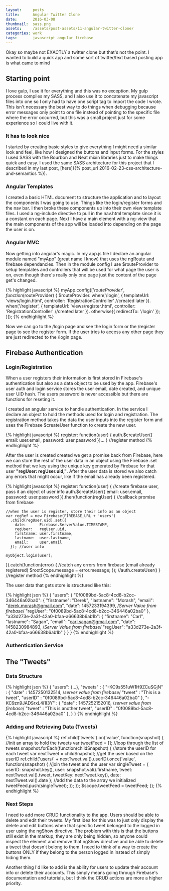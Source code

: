 ```yaml
---
layout:     posts
title:      Angular Twitter Clone
date:       2016-03-08
thumbnail:  sass.png
assets:     /assets/post-assets/11-angular-twitter-clone/
categories: work
tags:       javascript angular firebase
---
```

Okay so maybe not EXACTLY a twitter clone but that's not the point. I wanted to build a quick app and some sort of twitter/text based posting app is what came to mind

## Starting point
I love gulp, I use it for everything and this was no exception. My gulp process compiles my SASS, and I also use it to concatenate my javascript files into one so I only had to have one script tag to import the code I wrote. This isn't necessary the best way to do things when debugging because error messages only point to one file instead of pointing to the specific file where the error occurred, but this was a small project just for some experience so I could live with it.

### It has to look nice
I started by creating basic styles to give everything I might need a similar look and feel, like how I designed the buttons and input forms. For the styles I used SASS with the Bourbon and Neat mixin libraries just to make things quick and easy. I used the same SASS architecture for this project that I described in my last post, [here]({% post_url 2016-02-23-css-architecture-and-semantics %}).

### Angular Templates
I created a basic HTML document to structure the application and to layout the components I was going to use. Things like the login/register forms and the nav bar. I then broke these components up into their own view template files. I used a ng-include directive to pull in the nav.html template since it is a constant on each page. Next I have a main element with a ng-view that the main components of the app will be loaded into depending on the page the user is on.

### Angular MVC
Now getting into angular's magic. In my app.js file I declare an angular module named "myApp" (great name I know) that uses the ngRoute and firebase dependancies. Then in the module config I use $routeProvider to setup templates and controllers that will be used for what page the user is on, even though there's really only one page just the content of the page get's changed.

{% highlight javascript %}
myApp.config(['$routeProvider', function($routeProvider) {
  $routeProvider.
    when('/login', {
      templateUrl: 'views/login.html',
      controller: 'RegistrationController' //created later
    }).
    when('/register', {
      templateUrl: 'views/register.html',
      controller: 'RegistrationController' //created later
    }).
    otherwise({
      redirectTo: '/login'
    });
}]);
{% endhighlight %}

Now we can go to the /login page and see the login form or the /register page to see the register form. If the user tries to access any other page they are just redirected to the /login page.

## Firebase Authentication

### Login/Registration
<!-- Page Routes/MVC -->

When a user registers their information is first stored in Firebase's authentication but also as a data object to be used by the app. Firebase's user auth and login service stores the user email, date created, and unique user UID hash. The users password is never accessible but there are functions for reseting it.

I created an angular service to handle authentication. In the service I declare an object to hold the methods used for login and registration. The registration method takes the data the user inputs into the register form and uses the Firebase $createUser function to create the new user.

{% highlight javascript %}
register: function(user) {
  auth.$createUser({
    email: user.email,
    password: user.password
  })...
} //register method
{% endhighlight %}

After the user is created created we get a promise back from Firebase, here we can store the rest of the user data in an object using the Firebase .set method that we key using the unique key generated by Firebase for that user __"regUser: regUser.uid,"__. After the user data is stored we also catch any errors that might occur, like if the email has already been registered.

{% highlight javascript %}
register: function(user) {
  //create firebase user, pass it an object of user info
  auth.$createUser({
    email: user.email,
    password: user.password
  }).then(function(regUser) { //callback promise from firebase

    //when the user is register, store their info as an object
    var regRef = new Firebase(FIREBASE_URL + 'users')
      .child(regUser.uid).set({
        date:      Firebase.ServerValue.TIMESTAMP,
        regUser:   regUser.uid,
        firstname: user.firstname,
        lastname:  user.lastname,
        email:     user.email
      }); //user info

    myObject.login(user);
  }).catch(function(error) { //catch any errors from firebase (email already registered)
    $rootScope.message = error.message;
  }); //auth.createUser()
} //register method
{% endhighlight %}

The user data that gets store is structured like this:

{% highlight json %}
{
  "users": {
    "0f0089bd-5ac8-4cd8-b2cc-346446a02ba0": {
      "firstname": "Derek",
      "lastname":  "Morash",
      "email":     "derek.morash@gmail.com",
      "date":      1457233194399, /*Server Value from firebase*/
      "regUser":   "0f0089bd-5ac8-4cd8-b2cc-346446a02ba0"
    },
    "a33d273e-2a3f-42a0-bfaa-a66638b6ab1b": {
      "firstname": "Carl",
      "lastname":  "Sagan",
      "email":     "carl.sagan@gmail.com",
      "date":      1458230984893, /*Server Value from firebase*/
      "regUser":   "a33d273e-2a3f-42a0-bfaa-a66638b6ab1b"
    }
  }
}
{% endhighlight %}

### Authentication Service
<!-- Angular Service -->
<!-- making sure a user is logged in -->

## The "Tweets"

### Data Structure


<!-- Putting tweets inside the user objects? -->
<!-- NO! Creating a tweet object -->




{% highlight json %}
{
  "users": {...},
  "tweets" : {
    "-KC9s551uW1H9ZCuSGjN" : {
      "date" : 1457250132514, /*server value from firebase*/
      "tweet" : "This is a tweet",
      "userID" : "0f0089bd-5ac8-4cd8-b2cc-346446a02ba0"
    },
    "-KC9zn9JADSrxL4i1I3Y" : {
      "date" : 1457252152016, /*server value from firebase*/
      "tweet" : "This is another tweet",
      "userID" : "0f0089bd-5ac8-4cd8-b2cc-346446a02ba0"
    },
  }
}
{% endhighlight %}

### Adding and Retrieving Data (Tweets)

{% highlight javascript %}
ref.child('tweets').on('value', function(snapshot) {
  //init an array to hold the tweets
  var tweetFeed = [];
  //loop through the list of tweets
  snapshot.forEach(function(childSnapshot) {
    //store the userID for each tweet
    var nextTweet = childSnapshot;
    //get the user based on the userID
    ref.child('users/' + nextTweet.val().userID).once('value', function(snapshot) {
      //join the tweet and the user
      var singleTweet = {
        userID: snapshot.key(),
        user: snapshot.val().firstname,
        tweet: nextTweet.val().tweet,
        tweetKey: nextTweet.key(),
        date: nextTweet.val().date
      };
      //add the data to the array we initialized
      tweetFeed.push(singleTweet);
    });
  });
  $scope.tweetFeed = tweetFeed;
});
{% endhighlight %}

### Next Steps
<!-- adding delete and edit on tweets -->
I need to add more CRUD functionality to the app. Users should be able to delete and edit their tweets. My first idea for this was to just only display the delete and edit buttons when that specific tweet belonged to the logged in user using the ngShow directive. The problem with this is that the buttons still exist in the markup, they are only being hidden, so anyone could inspect the element and remove that ngShow directive and be able to delete a tweet that doesn't belong to them. I need to think of a way to create the buttons ONLY if they belong to the person logged in instead of simply hiding them.

<!-- maybe adding user control like changing passwords/deleting account -->
Another thing I'd like to add is the ability for users to update their account info or delete their accounts. This simply means going through Firebase's documentation and tutorials, but I think the CRUD actions are more a higher priority.
